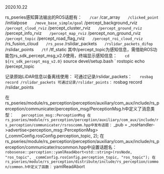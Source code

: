 2020.10.22


rs_pseries感知算法输出的ROS话题有：
`    /car
`    /car_array
`    /clicked_point
`    /initialpose
`    /move_base_simple/goal
`    /percept_background_rviz
`    /percept_cloud_rviz
`    /percept_cluster_rviz
`    /percept_ground_rviz
`    /percept_info_rviz
`    /percept_map_rviz
`    /percept_non_ground_rviz
`    /percept_topic
`    /percept_road_flag_rviz
`    /percept_roi_cloud_rviz
`    /rs_fusion_cloud
`    /rs_pose
`    /rslidar_packets
`    /rslidar_packets_difop
`    /rslidar_points
`    /tf
`    /tf_static
其中/percept_topic为感知信息，需借助ROS功能包rs_sdk_percept_msg_v2.0使用，终端显示感知信息：
`    cd ${rs_sdk_percept_msg_v2.0}
`    source devel/setup.bash
`    rostopic echo /percept_topic


记录原始LiDAR信息以备离线使用：
可通过记录/rslidar_packets：
`    rosbag record /rslidar_packets
可通过记录/rslidar_points：
`    rosbag record /rslidar_points


在rs_pseries/module/rs_perception/perception/auxiliary/com_aux/include/rs_perception/communicater/perception_msg/PerceptionMsg.h中定义了消息类型：
`    perception_msg::PerceptionMsg
在rs_pseries/module/rs_perception/perception/auxiliary/com_aux/include/rs_perception/communicater/rsroscomm.hpp中发布话题：
`    _pub = _rosHandler->advertise<perception_msg::PerceptionMsg>(_commConfig.rosConfig.perception_topic, 2);
在rs_pseries/module/rs_perception/perception/auxiliary/com_aux/include/rs_perception/communicater/rscommon.hpp中设置话题名：
`    robosense::perception::yamlReadAbort<std::string>(rosNode, "ros_topic", _commConfig.rosConfig.perception_topic, "ros_topic");
在rs_pseries/module/rs_perception/distribute/include/rs_perception/common/common.h中定义了函数：
`    yamlReadAbort
